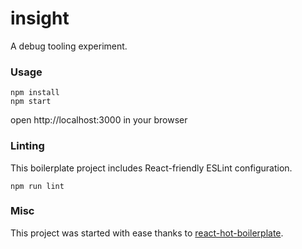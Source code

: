 insight
=====================

A debug tooling experiment.



### Usage

```
npm install
npm start
```

open http://localhost:3000 in your browser


### Linting

This boilerplate project includes React-friendly ESLint configuration.

```
npm run lint
```

### Misc

This project was started with ease thanks to [react-hot-boilerplate](https://github.com/gaearon/react-hot-boilerplate).
